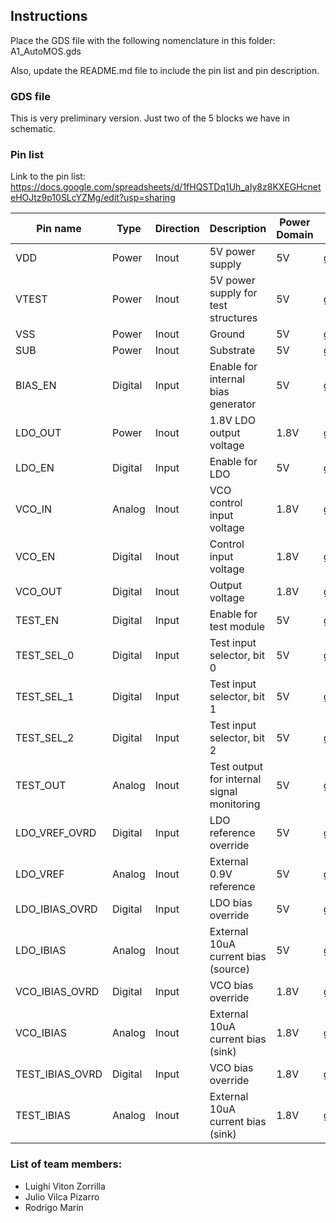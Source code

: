 ## Instructions

Place the GDS file with the following nomenclature in this folder: A1_AutoMOS.gds

Also, update the README.md file to include the pin list and pin description.


### GDS file

This is very preliminary version. Just two of the 5 blocks we have in
schematic.


### Pin list

Link to the pin list:
https://docs.google.com/spreadsheets/d/1fHQSTDq1Uh_aIy8z8KXEGHcneteHOJtz9p10SLcYZMg/edit?usp=sharing

| Pin name        | Type    | Direction | Description                                | Power Domain | ESD/IO                   | Purpose    |
| --------------- | ------- | --------- | ------------------------------------------ | ------------ | ------------------------ | ---------- |
| VDD             | Power   | Inout     | 5V power supply                            | 5V           | gf180mcu_fd_io__dvdd     | Functional |
| VTEST           | Power   | Inout     | 5V power supply for test structures        | 5V           | gf180mcu_fd_io__dvdd     | Test       |
| VSS             | Power   | Inout     | Ground                                     | 5V           | gf180mcu_fd_io__dvss     | Functional |
| SUB             | Power   | Inout     | Substrate                                  | 5V           | gf180mcu_fd_io__dvss     | Functional |
| BIAS_EN         | Digital | Input     | Enable for internal bias generator         | 5V           | gf180mcu_fd_io__in_c     | Functional |
| LDO_OUT         | Power   | Inout     | 1.8V LDO output voltage                    | 1.8V         | gf180mcu_fd_io__dvdd     | Functional |
| LDO_EN          | Digital | Input     | Enable for LDO                             | 5V           | gf180mcu_fd_io__in_c     | Functional |
| VCO_IN          | Analog  | Inout     | VCO control input voltage                  | 1.8V         | gf180mcu_fd_io__asig_5p0 | Functional |
| VCO_EN          | Digital | Inout     | Control input voltage                      | 1.8V         | gf180mcu_fd_io__in_c     | Functional |
| VCO_OUT         | Digital | Inout     | Output voltage                             | 1.8V         | gf180mcu_fd_io__bi_t     | Functional |
| TEST_EN         | Digital | Input     | Enable for test module                     | 5V           | gf180mcu_fd_io__in_c     | Test       |
| TEST_SEL_0      | Digital | Input     | Test input selector, bit 0                 | 5V           | gf180mcu_fd_io__in_c     | Test       |
| TEST_SEL_1      | Digital | Input     | Test input selector, bit 1                 | 5V           | gf180mcu_fd_io__in_c     | Test       |
| TEST_SEL_2      | Digital | Input     | Test input selector, bit 2                 | 5V           | gf180mcu_fd_io__in_c     | Test       |
| TEST_OUT        | Analog  | Inout     | Test output for internal signal monitoring | 5V           | gf180mcu_fd_io__asig_5p0 | Test       |
| LDO_VREF_OVRD   | Digital | Input     | LDO reference override                     | 5V           | gf180mcu_fd_io__in_c     | Debug      |
| LDO_VREF        | Analog  | Inout     | External 0.9V reference                    | 5V           | gf180mcu_fd_io__asig_5p0 | Debug      |
| LDO_IBIAS_OVRD  | Digital | Input     | LDO bias override                          | 5V           | gf180mcu_fd_io__in_c     | Debug      |
| LDO_IBIAS       | Analog  | Inout     | External 10uA current bias (source)        | 5V           | gf180mcu_fd_io__asig_5p0 | Debug      |
| VCO_IBIAS_OVRD  | Digital | Input     | VCO bias override                          | 1.8V         | gf180mcu_fd_io__in_c     | Debug      |
| VCO_IBIAS       | Analog  | Inout     | External 10uA current bias (sink)          | 1.8V         | gf180mcu_fd_io__asig_5p0 | Debug      |
| TEST_IBIAS_OVRD | Digital | Input     | VCO bias override                          | 1.8V         | gf180mcu_fd_io__in_c     | Debug      |
| TEST_IBIAS      | Analog  | Inout     | External 10uA current bias (sink)          | 1.8V         | gf180mcu_fd_io__asig_5p0 | Debug      |

### List of team members:

- Luighi Viton Zorrilla
- Julio Vilca Pizarro
- Rodrigo Marin
